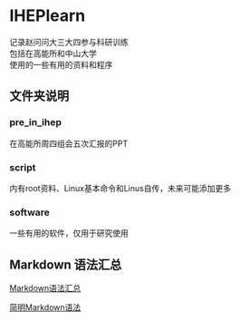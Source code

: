 # IHEPlearn
记录赵问问大三大四参与科研训练  
包括在高能所和中山大学  
使用的一些有用的资料和程序  

## 文件夹说明
### pre_in_ihep   
  在高能所周四组会五次汇报的PPT
### script   
  内有root资料、Linux基本命令和Linus自传，未来可能添加更多
### software   
  一些有用的软件，仅用于研究使用  
  
## Markdown 语法汇总
[Markdown语法汇总](https://www.jianshu.com/p/45faddb1526d)  

[简明Markdown语法](https://blog.csdn.net/u011732358/article/details/83098211)
  



